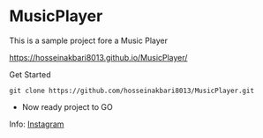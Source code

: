 # MusicPlayer
This is a sample project fore a Music Player

https://hosseinakbari8013.github.io/MusicPlayer/

Get Started

```$xslt
git clone https://github.com/hosseinakbari8013/MusicPlayer.git
```
* Now ready project to GO

Info:
[Instagram](https://instagram.com/hossein_akbari_1382)
